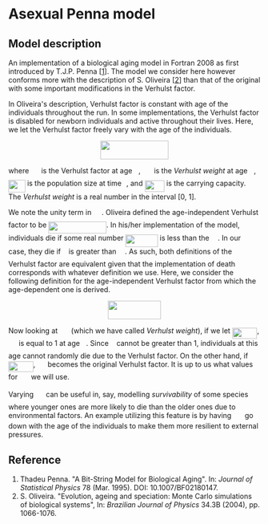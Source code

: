 # Asexual Penna model

## Model description

An implementation of a biological aging model in Fortran 2008 as first introduced by T.J.P. Penna \[[1](#Reference)\]. The model we consider here however conforms more with the description of S. Oliveira \[[2](#Reference)\] than that of the original with some important modifications in the Verhulst factor.

In Oliveira's description, Verhulst factor is constant with age of the individuals throughout the run. In some implementations, the Verhulst factor is disabled for newborn individuals and active throughout their lives. Here, we let the Verhulst factor freely vary with the age of the individuals.

<p align="center"><img src="https://github.com/jben-estrada/asexual-penna-model/blob/master/svgs/42af354dfb85d874f633eecffaf97314.svg" align=middle width=136.28076pt height=37.190999999999995pt/></p>

where <img src="https://github.com/jben-estrada/asexual-penna-model/blob/master/svgs/d6039daedba33e27f167e97f709c0d31.svg" align=middle width=16.719450000000002pt height=22.46574pt/> is the Verhulst factor at age <img src="https://github.com/jben-estrada/asexual-penna-model/blob/master/svgs/44bc9d542a92714cac84e01cbbb7fd61.svg" align=middle width=8.689230000000004pt height=14.155350000000013pt/>, <img src="https://github.com/jben-estrada/asexual-penna-model/blob/master/svgs/f72abbd7e7a1e545a1cb820fda5991f6.svg" align=middle width=18.898935pt height=14.155350000000013pt/> is the *Verhulst weight* at age <img src="https://github.com/jben-estrada/asexual-penna-model/blob/master/svgs/44bc9d542a92714cac84e01cbbb7fd61.svg" align=middle width=8.689230000000004pt height=14.155350000000013pt/>, <img src="https://github.com/jben-estrada/asexual-penna-model/blob/master/svgs/bc26136196e30407c1303ffbe073b500.svg" align=middle width=33.721545000000006pt height=24.65759999999998pt/> is the population size at time <img src="https://github.com/jben-estrada/asexual-penna-model/blob/master/svgs/4f4f4e395762a3af4575de74c019ebb5.svg" align=middle width=5.936155500000004pt height=20.222069999999988pt/>, and <img src="https://github.com/jben-estrada/asexual-penna-model/blob/master/svgs/8c9ead68ffc4c3846ae9e59a42071752.svg" align=middle width=39.457440000000005pt height=22.46574pt/> is the carrying capacity. The *Verhulst weight* is a real number in the interval [0, 1].

We note the unity term in <img src="https://github.com/jben-estrada/asexual-penna-model/blob/master/svgs/d6039daedba33e27f167e97f709c0d31.svg" align=middle width=16.719450000000002pt height=22.46574pt/>. Oliveira defined the age-independent Verhulst factor to be <img src="https://github.com/jben-estrada/asexual-penna-model/blob/master/svgs/eb4be7fc042794cc5b9f32ccf806af85.svg" align=middle width=115.64454pt height=24.65759999999998pt/>. In his/her implementation of the model, individuals die if some real number <img src="https://github.com/jben-estrada/asexual-penna-model/blob/master/svgs/1eeaa1a03a97e12954f0c28afb46592a.svg" align=middle width=64.49388pt height=24.65759999999998pt/> is less than the <img src="https://github.com/jben-estrada/asexual-penna-model/blob/master/svgs/a9a3a4a202d80326bda413b5562d5cd1.svg" align=middle width=13.242075000000003pt height=22.46574pt/>. In our case, they die if <img src="https://github.com/jben-estrada/asexual-penna-model/blob/master/svgs/89f2e0d2d24bcf44db73aab8fc03252c.svg" align=middle width=7.873024500000003pt height=14.155350000000013pt/> is greater than <img src="https://github.com/jben-estrada/asexual-penna-model/blob/master/svgs/a9a3a4a202d80326bda413b5562d5cd1.svg" align=middle width=13.242075000000003pt height=22.46574pt/>. As such, both definitions of the Verhulst factor are equivalent given that the implementation of death corresponds with whatever definition we use. Here, we consider the following definition for the age-independent Verhulst factor from which the age-dependent one is derived.

<p align="center"><img src="https://github.com/jben-estrada/asexual-penna-model/blob/master/svgs/df57f97687bb8061d56ce9f217bd366b.svg" align=middle width=105.72193499999999pt height=37.190999999999995pt/></p>

Now looking at <img src="https://github.com/jben-estrada/asexual-penna-model/blob/master/svgs/f72abbd7e7a1e545a1cb820fda5991f6.svg" align=middle width=18.898935pt height=14.155350000000013pt/> (which we have called *Verhulst weight*), if we let <img src="https://github.com/jben-estrada/asexual-penna-model/blob/master/svgs/69beda82e62145324b88a45f5838b7c4.svg" align=middle width=49.85771999999999pt height=21.18732pt/>, <img src="https://github.com/jben-estrada/asexual-penna-model/blob/master/svgs/d6039daedba33e27f167e97f709c0d31.svg" align=middle width=16.719450000000002pt height=22.46574pt/> is equal to 1 at age <img src="https://github.com/jben-estrada/asexual-penna-model/blob/master/svgs/44bc9d542a92714cac84e01cbbb7fd61.svg" align=middle width=8.689230000000004pt height=14.155350000000013pt/>. Since <img src="https://github.com/jben-estrada/asexual-penna-model/blob/master/svgs/89f2e0d2d24bcf44db73aab8fc03252c.svg" align=middle width=7.873024500000003pt height=14.155350000000013pt/> cannot be greater than 1, individuals at this age cannot randomly die due to the Verhulst factor. On the other hand, if <img src="https://github.com/jben-estrada/asexual-penna-model/blob/master/svgs/f19dc8cf1e2e99d0d17df91a06cd7fc0.svg" align=middle width=49.85771999999999pt height=21.18732pt/>, <img src="https://github.com/jben-estrada/asexual-penna-model/blob/master/svgs/d6039daedba33e27f167e97f709c0d31.svg" align=middle width=16.719450000000002pt height=22.46574pt/> becomes the original Verhulst factor. It is up to us what values for <img src="https://github.com/jben-estrada/asexual-penna-model/blob/master/svgs/f72abbd7e7a1e545a1cb820fda5991f6.svg" align=middle width=18.898935pt height=14.155350000000013pt/> we will use.

Varying <img src="https://github.com/jben-estrada/asexual-penna-model/blob/master/svgs/d6039daedba33e27f167e97f709c0d31.svg" align=middle width=16.719450000000002pt height=22.46574pt/> can be useful in, say, modelling *survivability* of some species where younger ones are more likely to die than the older ones due to environmental factors. An example utilizing this feature is by having <img src="https://github.com/jben-estrada/asexual-penna-model/blob/master/svgs/f72abbd7e7a1e545a1cb820fda5991f6.svg" align=middle width=18.898935pt height=14.155350000000013pt/> go down with the age of the individuals to make them more resilient to external pressures.

## Reference

1. Thadeu Penna. "A Bit-String Model for Biological Aging". In: *Journal of Statistical Physics* 78 (Mar. 1995). DOI: 10.1007/BF02180147.
2. S. Oliveira. "Evolution, ageing and speciation: Monte Carlo  simulations of biological systems", In: *Brazilian Journal of Physics* 34.3B (2004), pp. 1066-1076.
